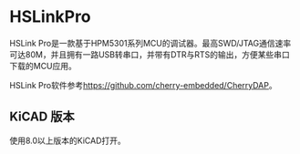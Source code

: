 # HSLinkPro

HSLink Pro是一款基于HPM5301系列MCU的调试器。最高SWD/JTAG通信速率可达80M，并且拥有一路USB转串口，并带有DTR与RTS的输出，方便某些串口下载的MCU应用。

HSLink Pro软件参考<https://github.com/cherry-embedded/CherryDAP>。

## KiCAD 版本

使用8.0以上版本的KiCAD打开。
